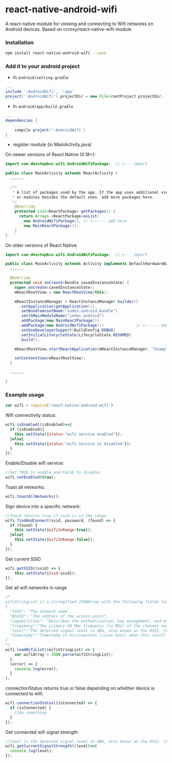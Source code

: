 # react-native-android-wifi

A react-native module for viewing and connecting to Wifi networks on Android devices. 
Based on ccmxy/react-native-wifi-module

### Installation

```bash
npm install react-native-android-wifi --save
```

### Add it to your android project

* In `android/setting.gradle`

```gradle
...
include ':AndroidWifi', ':app'
project(':AndroidWifi').projectDir = new File(rootProject.projectDir, '../node_modules/react-native-android-wifi')
```

* In `android/app/build.gradle`

```gradle
...
dependencies {
    ...
    compile project(':AndroidWifi')
}
```

* register module (in MainActivity.java)

On newer versions of React Native (0.18+):

```java
import com.devstepbcn.wifi.AndroidWifiPackage;  // <--- import

public class MainActivity extends ReactActivity {
  ......
  
  /**
   * A list of packages used by the app. If the app uses additional views
   * or modules besides the default ones, add more packages here.
   */
    @Override
    protected List<ReactPackage> getPackages() {
      return Arrays.<ReactPackage>asList(
        new AndroidWifiPackage(), // <------ add here
        new MainReactPackage());
    }
}
```

On older versions of React Native:

```java
import com.devstepbcn.wifi.AndroidWifiPackage;  // <--- import

public class MainActivity extends Activity implements DefaultHardwareBackBtnHandler {
  ......

  @Override
  protected void onCreate(Bundle savedInstanceState) {
    super.onCreate(savedInstanceState);
    mReactRootView = new ReactRootView(this);

    mReactInstanceManager = ReactInstanceManager.builder()
      .setApplication(getApplication())
      .setBundleAssetName("index.android.bundle")
      .setJSMainModuleName("index.android")
      .addPackage(new MainReactPackage())
      .addPackage(new AndroidWifiPackage())              // <------ add here
      .setUseDeveloperSupport(BuildConfig.DEBUG)
      .setInitialLifecycleState(LifecycleState.RESUMED)
      .build();

    mReactRootView.startReactApplication(mReactInstanceManager, "ExampleRN", null);

    setContentView(mReactRootView);
  }

  ......

}
```

### Example usage

```javascript
var wifi = require('react-native-android-wifi')
```

Wifi connectivity status:
```javascript
wifi.isEnabled((isEnabled)=>{
  if (isEnabled){
    this.setState({status:"wifi service enabled"});
  }else{
    this.setState({status:"wifi service is disabled"});
  }
});
```

Enable/Disable wifi service:
```javascript
//Set TRUE to enable and FALSE to disable; 
wifi.setEnabled(true);
```

Toast all networks:
```javascript
wifi.toastAllNetworks();
```

Sign device into a specific network:
```javascript
//found returns true if ssid is in the range
wifi.findAndConnect(ssid, password, (found) => {
  if (found) {
    this.setState({wifiInRange:true});
  }else{
    this.setState({wifiInRange:false});
  }
});
```

Get current SSID
```javascript
wifi.getSSID((ssid) => {
    this.setState({ssid:ssid});
});
```

Get all wifi networks in range
```javascript
/*
wifiStringList is a stringified JSONArray with the following fields for each scanned wifi
{
  "SSID": "The network name",
  "BSSID": "The address of the access point",
  "capabilities": "Describes the authentication, key management, and encryption schemes supported by the access point"
  "frequency":"The primary 20 MHz frequency (in MHz) of the channel over which the client is communicating with the access point",
  "level":"The detected signal level in dBm, also known as the RSSI. (Remember its negative)",
  "timestamp":"Timestamp in microseconds (since boot) when this result was last seen"
}
*/
wifi.loadWifiList((wifiStringList) => {
    var wifiArray = JSON.parse(wifiStringList);
  },
  (error) => {
    console.log(error);
  }
);
 ```

connectionStatus returns true or false depending on whether device is connected to wifi:
```javascript
wifi.connectionStatus((isConnected) => {
  if (isConnected) {
    //Do something
  }
});
```

Get connected wifi signal strength
```javascript
//level is the detected signal level in dBm, also known as the RSSI. (Remember its negative)
wifi.getCurrentSignalStrength((level)=>{
  console.log(level);
});

```
